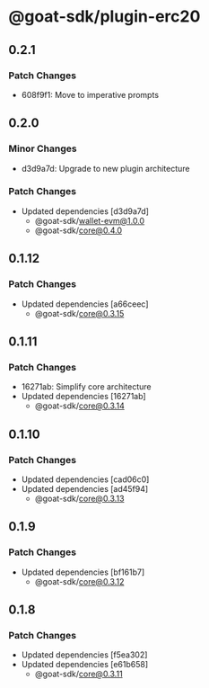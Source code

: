 # @goat-sdk/plugin-erc20

## 0.2.1

### Patch Changes

- 608f9f1: Move to imperative prompts

## 0.2.0

### Minor Changes

- d3d9a7d: Upgrade to new plugin architecture

### Patch Changes

- Updated dependencies [d3d9a7d]
  - @goat-sdk/wallet-evm@1.0.0
  - @goat-sdk/core@0.4.0

## 0.1.12

### Patch Changes

- Updated dependencies [a66ceec]
  - @goat-sdk/core@0.3.15

## 0.1.11

### Patch Changes

- 16271ab: Simplify core architecture
- Updated dependencies [16271ab]
  - @goat-sdk/core@0.3.14

## 0.1.10

### Patch Changes

- Updated dependencies [cad06c0]
- Updated dependencies [ad45f94]
  - @goat-sdk/core@0.3.13

## 0.1.9

### Patch Changes

- Updated dependencies [bf161b7]
  - @goat-sdk/core@0.3.12

## 0.1.8

### Patch Changes

- Updated dependencies [f5ea302]
- Updated dependencies [e61b658]
  - @goat-sdk/core@0.3.11

